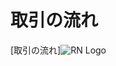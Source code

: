 ﻿# 取引の流れ

[取引の流れ]![RN Logo](https://timgsa.baidu.com/timg?image&quality=80&size=b9999_10000&sec=1554203386692&di=b8f1712a700844f3b2a39e4ff91e3a4e&imgtype=0&src=http%3A%2F%2Fpic.rmb.bdstatic.com%2F95722cd48dc2b3c6bc571116a7da5c94.jpeg)
